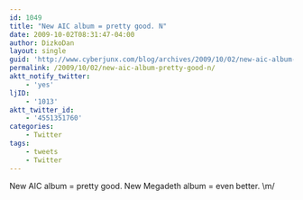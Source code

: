 ```yaml
---
id: 1049
title: "New AIC album = pretty good. N"
date: 2009-10-02T08:31:47-04:00
author: DizkoDan
layout: single
guid: 'http://www.cyberjunx.com/blog/archives/2009/10/02/new-aic-album-pretty-good-n/'
permalink: /2009/10/02/new-aic-album-pretty-good-n/
aktt_notify_twitter:
    - 'yes'
ljID:
    - '1013'
aktt_twitter_id:
    - '4551351760'
categories:
    - Twitter
tags:
    - tweets
    - Twitter
---
```


New AIC album = pretty good. New Megadeth album = even better. \\m/